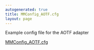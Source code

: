 ```yaml
---
autogenerated: true
title: MMConfig_AOTF.cfg
layout: page
---
```


Example config file for the AOTF adapter

[MMConfig_AOTF.cfg](/media/files/MMConfig_AOTF.cfg)

